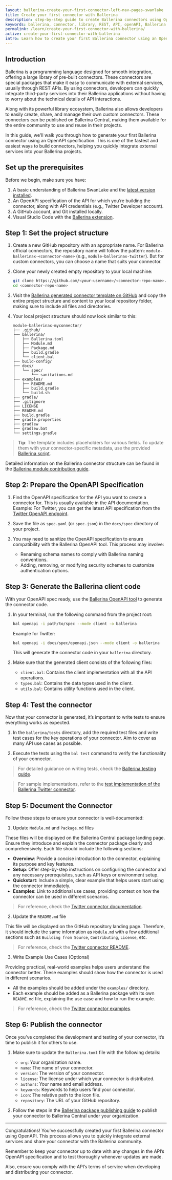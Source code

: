 ```yaml
---
layout: ballerina-create-your-first-connector-left-nav-pages-swanlake
title: Create your first connector with Ballerina
description: step-by-step guide to create Ballerina connectors using OpenAPI specifications.
keywords: ballerina, connector, library, REST, API, openAPI, Ballerina Central
permalink: /learn/create-your-first-connector-with-ballerina/
active: create-your-first-connector-with-ballerina
intro: Learn how to create your first Ballerina connector using an OpenAPI specification.
---
```


## Introduction

Ballerina is a programming language designed for smooth integration, offering a large library of pre-built connectors. These connectors are special packages that make it easy to communicate with external services, usually through REST APIs. By using connectors, developers can quickly integrate third-party services into their Ballerina applications without having to worry about the technical details of API interactions.

Along with its powerful library ecosystem, Ballerina also allows developers to easily create, share, and manage their own custom connectors. These connectors can be published on Ballerina Central, making them available for the entire community to use and reuse in their projects.

In this guide, we'll walk you through how to generate your first Ballerina connector using an OpenAPI specification. This is one of the fastest and easiest ways to build connectors, helping you quickly integrate external services into your Ballerina projects.

## Set up the prerequisites

Before we begin, make sure you have:

1. A basic understanding of Ballerina SwanLake and the [latest version installed](https://ballerina.io/downloads/).
2. An OpenAPI specification of the API for which you’re building the connector, along with API credentials (e.g., Twitter Developer account).
3. A GitHub account, and Git installed locally.
4. Visual Studio Code with the [Ballerina extension](https://marketplace.visualstudio.com/items?itemName=WSO2.ballerina).

## Step 1: Set the project structure

1. Create a new GitHub repository with an appropriate name. For Ballerina official connectors, the repository name will follow the pattern: `module-ballerinax-<connector-name>` (e.g., `module-ballerinax-twitter`). But for custom connectors, you can choose a name that suits your connector.

2. Clone your newly created empty repository to your local machine:
   ```bash
   git clone https://github.com/<your-username>/<connector-repo-name>.git
   cd <connector-repo-name>
   ```

3. Visit the [Ballerina generated connector template on GitHub](https://github.com/ballerina-platform/ballerina-library/tree/main/library-templates/generated-connector-template/files) and copy the entire project structure and content to your local repository folder, making sure to include all files and directories.

4. Your local project structure should now look similar to this:
   ```
   module-ballerinax-myconnector/
   ├── .github/
   ├── ballerina/
   │   ├── Ballerina.toml
   │   ├── Module.md
   │   ├── Package.md
   │   ├── build.gradle
   │   └── client.bal
   ├── build-config/
   ├── docs/
   │   └── spec/
   │       └── sanitations.md
   ├── examples/
   │   ├── README.md
   │   ├── build.gradle
   │   └── build.sh
   ├── gradle/
   ├── .gitignore
   ├── LICENSE
   ├── README.md
   ├── build.gradle
   ├── gradle.properties
   ├── gradlew
   ├── gradlew.bat
   └── settings.gradle
   ```

> **Tip**: The template includes placeholders for various fields. To update them with your connector-specific metadata, use the provided [Ballerina script](https://github.com/ballerina-platform/ballerina-library/blob/main/library-templates/generated-connector-template/scripts/replace_placeholders.bal).

Detailed information on the Ballerina connector structure can be found in the [Ballerina module contribution guide](https://github.com/ballerina-platform/ballerina-library/blob/main/docs/adding-a-new-ballerina-module.md#directory-structure).

## Step 2: Prepare the OpenAPI Specification

1. Find the OpenAPI specification for the API you want to create a connector for. This is usually available in the API documentation.
   Example: For Twitter, you can get the latest API specification from the [Twitter OpenAPI endpoint](https://api.twitter.com/2/openapi.json).

2. Save the file as `spec.yaml` (or `spec.json`) in the `docs/spec` directory of your project.

3. You may need to sanitize the OpenAPI specification to ensure compatibility with the Ballerina OpenAPI tool. This process may involve:
   - Renaming schema names to comply with Ballerina naming conventions.
   - Adding, removing, or modifying security schemes to customize authentication options.

## Step 3: Generate the Ballerina client code

With your OpenAPI spec ready, use the [Ballerina OpenAPI tool](https://ballerina.io/learn/openapi-tool/) to generate the connector code.

1. In your terminal, run the following command from the project root:
   ```bash
   bal openapi -i path/to/spec --mode client -o ballerina
   ```

   Example for Twitter:
   ```bash
   bal openapi -i docs/spec/openapi.json --mode client -o ballerina
   ```

   This will generate the connector code in your `ballerina` directory.

2. Make sure that the generated client consists of the following files:
   - `client.bal`: Contains the client implementation with all the API operations.
   - `types.bal`: Contains the data types used in the client.
   - `utils.bal`: Contains utility functions used in the client.

## Step 4: Test the connector

Now that your connector is generated, it’s important to write tests to ensure everything works as expected.

1. In the `ballerina/tests` directory, add the required test files and write test cases for the key operations of your connector. Aim to cover as many API use cases as possible.

2. Execute the tests using the `bal test` command to verify the functionality of your connector.

> For detailed guidance on writing tests, check the [Ballerina testing guide](https://ballerina.io/learn/test-ballerina-code/test-a-simple-function/).

> For sample implementations, refer to the [test implementation of the Ballerina Twitter connector](https://github.com/ballerina-platform/module-ballerinax-twitter/tree/main/ballerina/tests).

## Step 5: Document the Connector

Follow these steps to ensure your connector is well-documented:

1. Update `Module.md` and `Package.md` files

These files will be displayed on the Ballerina Central package landing page. Ensure they introduce and explain the connector package clearly and comprehensively. Each file should include the following sections:

- **Overview**: Provide a concise introduction to the connector, explaining its purpose and key features.
- **Setup**: Offer step-by-step instructions on configuring the connector and any necessary prerequisites, such as API keys or environment setup.
- **Quickstart**: Include a simple, clear example that helps users start using the connector immediately.
- **Examples**: Link to additional use cases, providing context on how the connector can be used in different scenarios.

> For reference, check the [Twitter connector documentation](https://github.com/ballerina-platform/module-ballerinax-twitter/blob/main/ballerina/Module.md).

2. Update the `README.md` file

This file will be displayed on the GitHub repository landing page. Therefore, it should include the same information as `Module.md` with a few additional sections such as `Building from Source`, `Contributing`, `License`, etc.

> For reference, check the [Twitter connector README](https://github.com/ballerina-platform/module-ballerinax-twitter/blob/main/README.md).

3. Write Example Use Cases (Optional)

Providing practical, real-world examples helps users understand the connector better. These examples should show how the connector is used in different scenarios.

- All the examples should be added under the `examples/` directory.
- Each example should be added as a Ballerina package with its own `README.md` file, explaining the use case and how to run the example.

> For reference, check the [Twitter connector examples](https://github.com/ballerina-platform/module-ballerinax-twitter/tree/main/examples).

## Step 6: Publish the connector

Once you’ve completed the development and testing of your connector, it’s time to publish it for others to use.

1. Make sure to update the `Ballerina.toml` file with the following details:
   - `org`: Your organization name.
   - `name`: The name of your connector.
   - `version`: The version of your connector.
   - `license`: The license under which your connector is distributed.
   - `authors`: Your name and email address.
   - `keywords`: Keywords to help users find your connector.
   - `icon`: The relative path to the icon file.
   - `repository`: The URL of your GitHub repository.

2. Follow the steps in the [Ballerina package publishing guide](https://ballerina.io/learn/publish-packages-to-ballerina-central/) to publish your connector to Ballerina Central under your organization.

---

Congratulations! You've successfully created your first Ballerina connector using OpenAPI. This process allows you to quickly integrate external services and share your connector with the Ballerina community.

Remember to keep your connector up to date with any changes in the API’s OpenAPI specification and to test thoroughly whenever updates are made.

Also, ensure you comply with the API’s terms of service when developing and distributing your connector.
